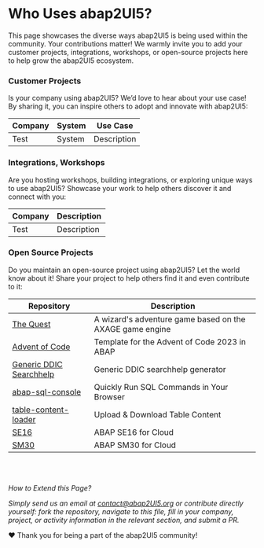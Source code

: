 # Who Uses abap2UI5?

This page showcases the diverse ways abap2UI5 is being used within the community. Your contributions matter! We warmly invite you to add your customer projects, integrations, workshops, or open-source projects here to help grow the abap2UI5 ecosystem.

### Customer Projects
Is your company using abap2UI5? We’d love to hear about your use case! By sharing it, you can inspire others to adopt and innovate with abap2UI5:
 
|  Company | System | Use Case |
| ------------- | ------------- | ------------- |
| Test | System  | Description |


### Integrations, Workshops
Are you hosting workshops, building integrations, or exploring unique ways to use abap2UI5? Showcase your work to help others discover it and connect with you:

|  Company | Description |
| ------------- | ------------- |
| Test | Description |


### Open Source Projects
Do you maintain an open-source project using abap2UI5? Let the world know about it! Share your project to help others find it and even contribute to it:

|  Repository | Description |
| ------------- | ------------- |
| [The Quest](https://github.com/nomssi/axage)  | A wizard's adventure game based on the AXAGE game engine |
| [Advent of Code](https://github.com/joltdx/abap-advent-2023-template) | Template for the Advent of Code 2023 in ABAP  |
| [Generic DDIC Searchhelp](https://github.com/axelmohnen/a2UI5-generic_search_hlp) | Generic DDIC searchhelp generator  |
| [abap-sql-console](https://github.com/abap2UI5-apps/abap-sql-console) | Quickly Run SQL Commands in Your Browser  |
| [table-content-loader](https://github.com/abap2UI5-apps/table-content-loader) | Upload & Download Table Content  |
| [SE16](https://github.com/abap2UI5-apps/SE16) | ABAP SE16 for Cloud  |
| [SM30](https://github.com/abap2UI5-apps/SM30) | ABAP SM30 for Cloud  |

<br>
<br>

_How to Extend this Page?_

_Simply send us an email at <contact@abap2UI5.org> or contribute directly yourself: fork the repository, navigate to this file, fill in your company, project, or activity information in the relevant section, and submit a PR._

❤️ Thank you for being a part of the abap2UI5 community!
